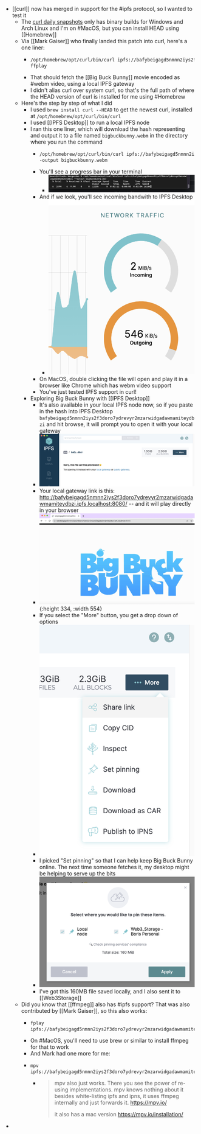 - [[curl]] now has merged in support for the #ipfs protocol, so I wanted to test it
	- The [curl daily snapshots](https://curl.se/snapshots/) only has binary builds for Windows and Arch Linux and I'm on #MacOS, but you can install HEAD using [[Homebrew]]
	- Via [[Mark Gaiser]] who finally landed this patch into curl, here's a one liner:
		- ```shell
		  /opt/homebrew/opt/curl/bin/curl ipfs://bafybeigagd5nmnn2iys2f3doro7ydrevyr2mzarwidgadawmamiteydbzi | ffplay
		  ```
		- That should fetch the [[Big Buck Bunny]] movie encoded as #webm video, using a local IPFS gateway
		- I didn't alias curl over system curl, so that's the full path of where the HEAD version of curl is installed for me using #Homebrew
	- Here's the step by step of what I did
		- I used `brew install curl --HEAD` to get the newest curl, installed at `/opt/homebrew/opt/curl/bin/curl`
		- I used [[IPFS Desktop]] to run a local IPFS node
		- I ran this one liner, which will download the hash representing and output it to a file named `bigbuckbunny.webm` in the directory where you run the command
			- ```shell
			  /opt/homebrew/opt/curl/bin/curl ipfs://bafybeigagd5nmnn2iys2f3doro7ydrevyr2mzarwidgadawmamiteydbzi --output bigbuckbunny.webm
			  ```
			- You'll see a progress bar in your terminal
				- ![Terminal screenshot of Curl using IPFS](../assets/Screen_Shot_2023-09-28_at_9.00.44_AM_1695927605716_0.png)
			- And if we look, you'll see incoming bandwith to IPFS Desktop
				- ![IPFS Desktop Screenshot of incoming bandwidth while using curl](../assets/Screen_Shot_2023-09-28_at_9.01.08_AM_1695927631976_0.png)
			- On MacOS, double clicking the file will open and play it in a browser like Chrome which has webm video support
			- You've just tested IPFS support in curl!
		- Exploring Big Buck Bunny with [[IPFS Desktop]]
			- It's also available in your local IPFS node now, so if you paste in the hash into IPFS Desktop `bafybeigagd5nmnn2iys2f3doro7ydrevyr2mzarwidgadawmamiteydbzi` and hit browse, it will prompt you to open it with your local gateway
			- ![IPFS Desktop Big Buck Bunny - Screenshot](../assets/Screen_Shot_2023-09-28_at_11.50.24_AM_1695927123628_0.png)
			- Your local gateway link is this: http://bafybeigagd5nmnn2iys2f3doro7ydrevyr2mzarwidgadawmamiteydbzi.ipfs.localhost:8080/ -- and it will play directly in your browser
			- ![Local gateway path to Big Buck Bunny - Screenshot](../assets/Screen_Shot_2023-09-28_at_11.53.03_AM_1695927222015_0.png){:height 334, :width 554}
			- If you select the "More" button, you get a drop down of options
			- ![IPFS Desktop More button - Screen Shot](../assets/Screen_Shot_2023-09-28_at_11.50.31_AM_1695927300443_0.png)
			- I picked "Set pinning" so that I can help keep Big Buck Bunny online. The next time someone fetches it, my desktop might be helping to serve up the bits
			- ![IPFS Desktop Pinning Screenshot](../assets/Screen_Shot_2023-09-28_at_11.50.41_AM_1695927383015_0.png)
			- I've got this 160MB file saved locally, and I also sent it to [[Web3Storage]]
	- Did you know that [[ffmpeg]] also has #ipfs support? That was also contributed by [[Mark Gaiser]], so this also works:
		- ```shell
		  fplay ipfs://bafybeigagd5nmnn2iys2f3doro7ydrevyr2mzarwidgadawmamiteydbzi
		  ```
		- On #MacOS, you'll need to use brew or similar to install ffmpeg for that to work
		- And Mark had one more for me:
		- ```shell
		  mpv ipfs://bafybeigagd5nmnn2iys2f3doro7ydrevyr2mzarwidgadawmamiteydbzi
		  ```
			- > mpv also just works. There you see the power of re-using implementations. mpv knows nothing about it besides white-listing ipfs and ipns, it uses ffmpeg internally and just forwards it. https://mpv.io/
			  >
			  > it also has a mac version https://mpv.io/installation/
-